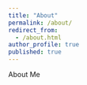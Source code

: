 ```yaml
---
title: "About"
permalink: /about/
redirect_from:
  - /about.html
author_profile: true
published: true
---
```


About Me
